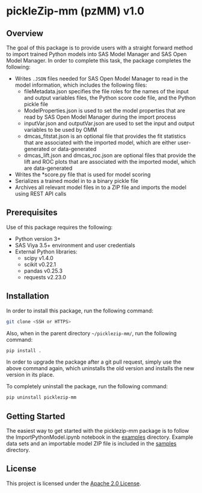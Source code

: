 # pickleZip-mm (pzMM) v1.0

## Overview

The goal of this package is to provide users with a straight forward method to import trained Python models into SAS Model Manager and SAS Open Model Manager. In order to complete this task, the package completes the following:

* Writes `.JSON` files needed for SAS Open Model Manager to read in the model information, which includes the following files:
  * fileMetadata.json specifies the file roles for the names of the input and output variables files, the Python score code file, and the Python pickle file
  * ModelProperties.json is used to set the model properties that are read by SAS Open Model Manager during the import process
  * inputVar.json and outputVar.json are used to set the input and output variables to be used by OMM
  * dmcas_fitstat.json is an optional file that provides the fit statistics that are associated with the imported model, which are either user-generated or data-generated
  * dmcas_lift.json and dmcas_roc.json are optional files that provide the lift and ROC plots that are associated with the imported model, which are data-generated
* Writes the *score.py file that is used for model scoring
* Serializes a trained model in to a binary pickle file
* Archives all relevant model files in to a ZIP file and imports the model using REST API calls

## Prerequisites

Use of this package requires the following:

* Python version 3+
* SAS Viya 3.5+ environment and user credentials
* External Python libraries:
  * scipy v1.4.0
  * scikit v0.22.1
  * pandas v0.25.3
  * requests v2.23.0

## Installation

In order to install this package, run the following command:

```bash
git clone <SSH or HTTPS>
```

Also, when in the parent directory `~/picklezip-mm/`, run the following command:

```bash
pip install .
```

In order to upgrade the package after a git pull request, simply use the above command again, which uninstalls the old version and installs the new version in its place.

To completely uninstall the package, run the following command:

```bash
pip uninstall picklezip-mm
```

## Getting Started

The easiest way to get started with the picklezip-mm package is to follow the ImportPythonModel.ipynb notebook in the [examples](/examples) directory. Example data sets and an importable model ZIP file is included in the [samples](/samples/Python_Models/DTree_sklearn_PyPickleModel) directory.


## License

This project is licensed under the [Apache 2.0 License](/LICENSE).


